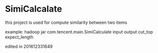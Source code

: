 # SimiCalcalate
this project is used for compute similarity between two items

example:
hadoop jar com.tencent.main.SimiCalculate input output cut_top expect_length


edited in 201612331649


